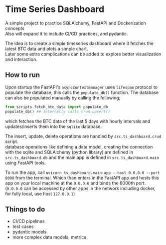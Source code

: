 # Time Series Dashboard

A simple project to practice SQLAlchemy, FastAPI and Dockerization concepts <br>
Also will expand it to include CI/CD practices, and pydantic.

The idea is to create a simple timeseries dashboard where it fetches the latest BTC data and plots a simple chart. <br>
Later some extra complications can be added to explore better visualization and interaction.

## How to run

Upon startup the FastAPI's `asynccontextmanager` uses `lifespan` protocol to populate the database, this calls the `populate_db()` function. The database can also be populated manually by calling the following;
```python
from scripts.fetch_btc_data import populate_db
populate_db() ## internally calls crud.upsert()
```

which fetches the BTC data of the last 5 days with hourly intervals and updates/inserts them into the `sqlite` database. 

The insert, update, delete operations are handled by `src.ts_dashboard.crud` script. <br>
database operations like defining a data model, creating the connection with the sqlite and SQLAlchemy (python library) are defined in `src.ts_dashboard.db` and the main app is defined in `src.ts_dashboard.main` using FastAPI tools. 

To run the app, call `uvicorn ts_dashboard.main:app --host 0.0.0.0 --port 8000` from the terminal. Which than enters in the FastAPI app and hosts this app on your local machine at the `0.0.0.0` and binds the 8000th port. (`0.0.0.0` can be accessed by other apps in the network including docker, for fully local, use host `127.0.0.1`)


## Things to do

- CI/CD pipelines
- test cases
- pydantic models
- more complex data models, metrics
